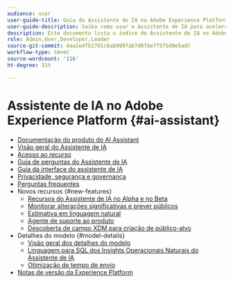 ```yaml
---
audience: user
user-guide-title: Guia do Assistente de IA na Adobe Experience Platform
user-guide-description: Saiba como usar o Assistente de IA para acelerar o fluxo de trabalho com a Adobe Experience Platform e a Real-time Customer Data Platform.
description: Este documento lista o índice do Assistente de IA no Adobe Experience Platform.
role: Admin,User,Developer,Leader
source-git-commit: 4aa2e4fb17d1c6ab9997ab7d0fbe7f5f5d0e5ad7
workflow-type: tm+mt
source-wordcount: '116'
ht-degree: 31%

---
```



# Assistente de IA no Adobe Experience Platform {#ai-assistant}

* [Documentação do produto do AI Assistant](landing.md)
* [Visão geral do Assistente de IA](home.md)
* [Acesso ao recurso](access.md)
* [Guia de perguntas do Assistente de IA](questions.md)
* [Guia da interface do assistente de IA](ui-guide.md)
* [Privacidade, segurança e governança](privacy.md)
* [Perguntas frequentes](faq.md)
* Novos recursos {#new-features}
   * [Recursos do Assistente de IA no Alpha e no Beta](./new-features/alpha-beta.md)
   * [Monitorar alterações significativas e prever públicos](./new-features/audience-forecasting.md)
   * [Estimativa em linguagem natural](./new-features/natural-language.md)
   * [Agente de suporte ao produto](./new-features/customer-support.md)
   * [Descoberta de campo XDM para criação de público-alvo](./new-features/xdm-field-discovery.md)
* Detalhes do modelo {#model-details}
   * [Visão geral dos detalhes do modelo](./model-details/overview.md)
   * [Linguagem para SQL dos Insights Operacionais Naturais do Assistente de IA](./model-details/natural-language-to-sql.md)
   * [Otimização de tempo de envio](./model-details/send-time-optimization.md)
* [Notas de versão da Experience Platform](https://experienceleague.adobe.com/pt-br/docs/experience-platform/release-notes/latest?lang=pt-BR)

